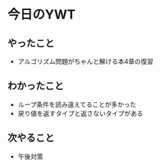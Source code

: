 # 今日のYWT

## やったこと

- アルゴリズム問題がちゃんと解ける本4章の復習

## わかったこと

- ループ条件を読み違えてることが多かった
- 戻り値を返すタイプと返さないタイプがある

## 次やること

- 午後対策

